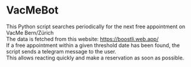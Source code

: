# VacMeBot
This Python script searches periodically for the next free appointment on VacMe Bern/Zürich \
The data is fetched from this website: https://boostli.web.app/ \
If a free appointment within a given threshold date has been found, the script sends a telegram message to the user. \
This allows reacting quickly and make a reservation as soon as possible.
